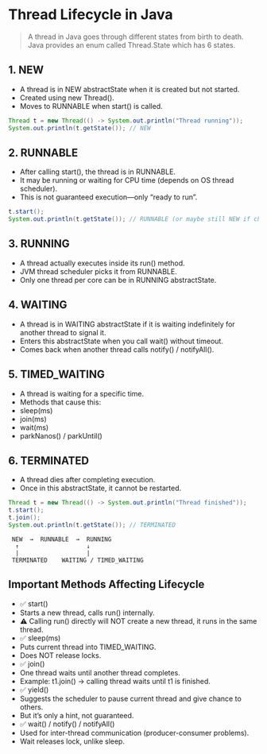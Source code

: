 # Thread Lifecycle in Java

>A thread in Java goes through different states from birth to death.
Java provides an enum called Thread.State which has 6 states.


## 1. NEW

* A thread is in NEW abstractState when it is created but not started.
* Created using new Thread().
* Moves to RUNNABLE when start() is called.

```java
Thread t = new Thread(() -> System.out.println("Thread running"));
System.out.println(t.getState()); // NEW
```


## 2. RUNNABLE

* After calling start(), the thread is in RUNNABLE.
* It may be running or waiting for CPU time (depends on OS thread scheduler).
* This is not guaranteed execution—only “ready to run”.

```java
t.start();
System.out.println(t.getState()); // RUNNABLE (or maybe still NEW if checked too fast)
```


## 3. RUNNING

* A thread actually executes inside its run() method.
* JVM thread scheduler picks it from RUNNABLE.
* Only one thread per core can be in RUNNING abstractState.


## 4. WAITING

* A thread is in WAITING abstractState if it is waiting indefinitely for another thread to signal it.
* Enters this abstractState when you call wait() without timeout.
* Comes back when another thread calls notify() / notifyAll().

## 5. TIMED_WAITING

*    A thread is waiting for a specific time.
*    Methods that cause this:
*    sleep(ms)
*    join(ms)
*    wait(ms)
*    parkNanos() / parkUntil()


## 6. TERMINATED

* A thread dies after completing execution.
* Once in this abstractState, it cannot be restarted.

```java
Thread t = new Thread(() -> System.out.println("Thread finished"));
t.start();
t.join();
System.out.println(t.getState()); // TERMINATED
```


```text
 NEW  →  RUNNABLE  →  RUNNING
  ↑                   ↓
  |                   |
 TERMINATED    WAITING / TIMED_WAITING
```


## Important Methods Affecting Lifecycle

* ✅ start()
* Starts a new thread, calls run() internally.
* ⚠️ Calling run() directly will NOT create a new thread, it runs in the same thread.
* ✅ sleep(ms)
* Puts current thread into TIMED_WAITING.
* Does NOT release locks.
* ✅ join()
* One thread waits until another thread completes.
* Example: t1.join() → calling thread waits until t1 is finished.
* ✅ yield()
* Suggests the scheduler to pause current thread and give chance to others.
* But it’s only a hint, not guaranteed.
* ✅ wait() / notify() / notifyAll()
* Used for inter-thread communication (producer-consumer problems).
* Wait releases lock, unlike sleep.